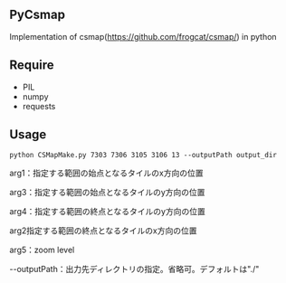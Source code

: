 ## PyCsmap
Implementation of csmap(https://github.com/frogcat/csmap/) in python

## Require
* PIL
* numpy
* requests

## Usage
``` 
python CSMapMake.py 7303 7306 3105 3106 13 --outputPath output_dir
``` 

arg1：指定する範囲の始点となるタイルのx方向の位置

arg3：指定する範囲の始点となるタイルのy方向の位置

arg4：指定する範囲の終点となるタイルのy方向の位置

arg2指定する範囲の終点となるタイルのx方向の位置

arg5：zoom level

--outputPath：出力先ディレクトリの指定。省略可。デフォルトは"./"
